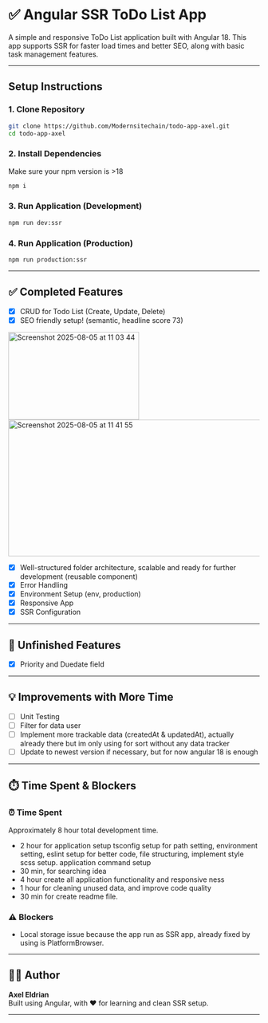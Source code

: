 # ✅ Angular SSR ToDo List App

A simple and responsive ToDo List application built with Angular 18. This app supports SSR for faster load times and better SEO, along with basic task management features.

---

## Setup Instructions

### 1. Clone Repository
```bash
git clone https://github.com/Modernsitechain/todo-app-axel.git
cd todo-app-axel
```

### 2. Install Dependencies
Make sure your npm version is >18
```bash
npm i
```

### 3. Run Application (Development)
```bash
npm run dev:ssr
```

### 4. Run Application (Production)
```bash
npm run production:ssr
```

---

## ✅ Completed Features

- [x] CRUD for Todo List (Create, Update, Delete)
- [x] SEO friendly setup! (semantic, headline score 73)

<img width="262" height="176" alt="Screenshot 2025-08-05 at 11 03 44" src="https://github.com/user-attachments/assets/8ceaafc5-b2e2-41eb-b70c-b3fbe7fad10c" />

<img width="599" height="274" alt="Screenshot 2025-08-05 at 11 41 55" src="https://github.com/user-attachments/assets/42b3ff32-2ed7-4013-b625-7a9294c5b424" />



    
- [x] Well-structured folder architecture, scalable and ready for further development (reusable component)
- [x] Error Handling
- [x] Environment Setup (env, production)
- [x] Responsive App
- [x] SSR Configuration

---

## 🚧 Unfinished Features
- [x] Priority and Duedate field
---

## 💡 Improvements with More Time

- [ ] Unit Testing
- [ ] Filter for data user
- [ ] Implement more trackable data (createdAt & updatedAt), actually already there but im only using for sort without any data tracker
- [ ] Update to newest version if necessary, but for now angular 18 is enough

---

## ⏱️ Time Spent & Blockers

### ⏰ Time Spent
Approximately 8 hour total development time.

- 2 hour for application setup
    tsconfig setup for path setting, environment setting, eslint setup for better code, file structuring, implement style scss setup. application command setup
- 30 min, for searching idea
- 4 hour create all application functionality and responsive ness
- 1 hour for cleaning unused data, and improve code quality
- 30 min for create readme file.

### ⚠️ Blockers
- Local storage issue because the app run as SSR app, already fixed by using is PlatformBrowser.

---

## 👨‍💻 Author

**Axel Eldrian**  
Built using Angular, with ❤️ for learning and clean SSR setup.

---
